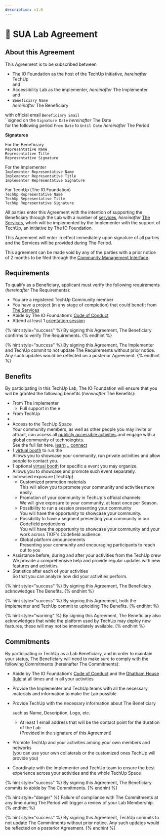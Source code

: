 ```yaml
---
description: v1.0
---
```


# 📃 SUA Lab Agreement

## About this Agreement

This Agreement is to be subscribed between

* The IO Foundation as the host of the TechUp initiative, _hereinafter_ TechUp\
  and
* Accessibility Lab as the implementer, _hereinafter_ The Implementer\
  and
* `Beneficiary Name` \
  _hereinafter_ The Beneficiary

with official email `Beneficiary Email`\
``signed on the `Signature Date`                            _hereinafter_ The Date\
for the following period `From Date` to `Until Date` _hereinafter_ The Period

**Signatures**

For the Beneficiary\
`Representative Name`\
`Representative Title`\
`Representative Signature`

For the Implementer\
`Implementer Representative Name`\
`Implementer Representative Title`\
`Implementer Representative Signature`

For TechUp (The IO Foundation)\
`TechUp Representative Name`\
`TechUp Representative Title`\
`TechUp Representative Signature`

All parties enter this Agreement with the intention of supporting the Beneficiary through the Lab with a number of [services](https://tiof.click/TULABSUA#services), _hereinafter_ [The Services](https://tiof.click/TULABSUA#services), which will be implemented by the Implementer with the support of TechUp, an initiative by The IO Foundation.

This Agreement will enter in effect immediately upon signature of all parties and the Services will be provided during The Period.

This agreement can be made void by any of the parties with a prior notice of 2 months to be filed through the [Community Management Interface](https://tiof.click/TUTarianCommunityLifecycleManagement).

## Requirements

To qualify as a Beneficiary, applicant must verify the following requirements (_hereinafter_ The Requirements):

* You are a registered TechUp Community member
* You have a project (in any stage of completion) that could benefit from [The Services](https://tiof.click/TULABSUA#services)
* Abide by The IO Foundation’s [Code of Conduct](https://tiof.click/TIOFPolicyCoC)
* Attend at least 1 [orientation session](../../../space-management/orientation-sessions.md)

{% hint style="success" %}
By signing this Agreement, The Beneficiary confirms to verify The Requirements.
{% endhint %}

{% hint style="success" %}
By signing this Agreement, The Implementer and TechUp commit to not update The Requirements without prior notice. Any such updates would be reflected on a posterior Agreement.
{% endhint %}

## Benefits

By participating in this TechUp Lab, The IO Foundation will ensure that you will be granted the following benefits (_hereinafter_ The Benefits):

* From The Implementer
  * Full support in the e
* From TechUp
*
* Access to the TechUp Space\
  Your community members, as well as other people you may invite or attract, can access all [publicly accessible activities](../../../../about/introduction/terminology.md#publicly-accessible-activity) and engage with a global community of technologists.\
  See the full list here. [learn](../../../learn/ "mention") [..](../../ "mention") [connect](../../../connect/ "mention")
* 1 [virtual booth](../../../../techup-space/booths.md) to run the \
  Allows you to showcase your community, run private activities and allow people to contact you.
* 1 optional [virtual booth](../../../../techup-space/booths.md) for specific a event you may organize.\
  Allows you to showcase and promote such event separately.
* Increased exposure \[TechUp]
  * Customized promotion materials\
    This will allow you to promote your community and activities more easily.
  * Promotion of your community in TechUp's official channels\
    We will give exposure to your community, at least once per Season.
  * Possibility to run a session presenting your community\
    You will have the opportunity to showcase your community.
  * Possibility to have a segment presenting your community in our Codefield productions\
    You will have the opportunity to showcase your community and your work across TIOF's Codefield audience.
  * Global platform announcements\
    Presenting your community and encouraging participants to reach out to you
* Assistance before, during and after your activities from the TechUp crew\
  We provide a comprehensive help and provide regular updates with new features and activities.
* Statistics after each of your activities\
  So that you can analyze how did your activities perform.

{% hint style="success" %}
By signing this Agreement, The Beneficiaty acknowledges The Benefits.
{% endhint %}

{% hint style="success" %}
By signing this Agreement, both the Implementer and TechUp commit to upholding The Benefits.
{% endhint %}

{% hint style="warning" %}
By signing this Agreement, The Beneficiary also acknowledges that while the platform used by TechUp may deploy new features, these will may not be immediately available.
{% endhint %}

## Commitments

By participating in TechUp as a Lab Beneficiary, and in order to maintain your status, The Beneficiary will need to make sure to comply with the following Commitments (hereinafter The Commitments):

* Abide by The IO Foundation’s [Code of Conduct](https://tiof.click/TIOFPolicyCoC) and the [Dhatham House Rule](broken-reference) at all times and in all your activities
* Provide the Implementer and TechUp teams with all the necessary materials and information to make the Lab possible
*   Provide TechUp with the necessary information about The Beneficiary

    such as Name, Description, Logo, etc.

    * At least 1 email address that will be the contact point for the duration of the Lab\
      (Provided in the signature of this Agreement)
* Promote TechUp and your activities among your own members and networks\
  (you can use your own collaterals or the customized ones TechUp will provide you)
* Coordinate with the Implementer and TechUp team to ensure the best experience across your activities and the whole TechUp Space

{% hint style="success" %}
By signing this Agreement, The Beneficiary commits to abide by The Commitments.
{% endhint %}

{% hint style="danger" %}
Failure of compliance with The Commitments at any time during The Period will trigger a review of your Lab Membership.
{% endhint %}

{% hint style="success" %}
By signing this Agreement, TechUp commits to not update The Commitments without prior notice. Any such updates would be reflected on a posterior Agreement.
{% endhint %}
